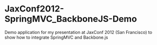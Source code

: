 JaxConf2012-SpringMVC_BackboneJS-Demo
=====================================

Demo application for my presentation at JaxConf 2012 (San Francisco) to show how to integrate SpringMVC and Backbone.js